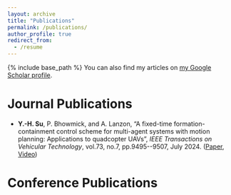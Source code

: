 ```yaml
---
layout: archive
title: "Publications"
permalink: /publications/
author_profile: true
redirect_from:
  - /resume
---
```


{% include base_path %}
You can also find my articles on [my Google Scholar profile]("https://scholar.google.com/citations?user=Vu5t0IQAAAAJ&hl=en").

Journal Publications
======
* **Y.-H. Su**, P. Bhowmick, and A. Lanzon, “A fixed-time formation-containment control scheme for multi-agent systems with motion planning: Applications to quadcopter UAVs”, *IEEE Transactions on Vehicular Technology*, vol.73, no.7, pp.9495--9507, July 2024. ([Paper]("https://ieeexplore.ieee.org/document/10480629"), [Video]("https://youtu.be/Fv1j05rhDoI"))



Conference Publications
======
